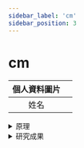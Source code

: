 ```yaml
---
sidebar_label: 'cm'
sidebar_position: 3
---
```


# cm

|個人資料圖片| |
|:--:|:--:|
|姓名| |

<details>
  <summary>原理</summary>
  Placeholder
</details>

<details>
  <summary>研究成果</summary>
  Placeholder
</details>